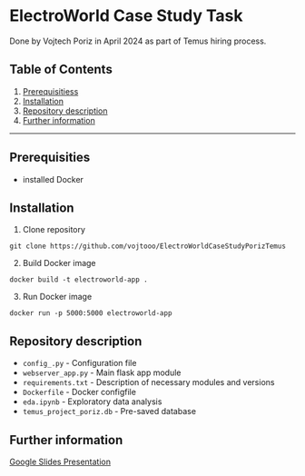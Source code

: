 # ElectroWorld Case Study Task
Done by Vojtech Poriz in April 2024 as part of Temus hiring process.

## Table of Contents
1. [Prerequisitiess](#prerequisities)
2. [Installation](#installation)
3. [Repository description](#) 
4. [Further information](#further-information)
***
## Prerequisities
- installed Docker

## Installation
1. Clone repository
```
git clone https://github.com/vojtooo/ElectroWorldCaseStudyPorizTemus
```
2. Build Docker image
```
docker build -t electroworld-app .
```
3. Run Docker image
```
docker run -p 5000:5000 electroworld-app
```

## Repository description
- `config_.py` - Configuration file
- `webserver_app.py` - Main flask app module
- `requirements.txt` - Description of necessary modules and versions
- `Dockerfile` - Docker configfile 
- `eda.ipynb` - Exploratory data analysis
- `temus_project_poriz.db` - Pre-saved database 

## Further information
[Google Slides Presentation](https://docs.google.com/presentation/d/1QR1P1pkSgZDcR4d-72HjHK0WgLZQkL7RdNLrVJA0biU/edit?usp=sharing)

